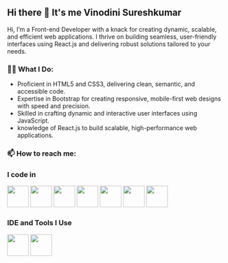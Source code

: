 ## Hi there 👋 It's me Vinodini Sureshkumar


Hi, I’m a Front-end Developer with a knack for creating dynamic, scalable, and efficient web applications. I thrive on building seamless, user-friendly interfaces using React.js and delivering robust solutions tailored to your needs.

### 👨‍💻 What I Do:
- Proficient in HTML5 and CSS3, delivering clean, semantic, and accessible code.
- Expertise in Bootstrap for creating responsive, mobile-first web designs with speed and precision.
- Skilled in crafting dynamic and interactive user interfaces using JavaScript.
- knowledge of React.js to build scalable, high-performance web applications.

### 📫 How to reach me: 

### I code in
<img height="50" width="50" src="https://img.icons8.com/color/48/000000/html-5.png" /> <img height="50" width="50" src="https://img.icons8.com/color/48/000000/css3.png" /> <img height="50" width="50" src="https://img.icons8.com/color/48/000000/bootstrap.png" /> <img height="50" width="50" src="https://img.icons8.com/color/48/000000/javascript.png"/> <img height="50" width="50" src="https://img.icons8.com/color/48/000000/react-native.png"/> <img height="50" width="50" src="https://img.icons8.com/color/48/000000/mysql-logo.png"/> <img height="50" width="50" src="https://img.icons8.com/color/48/000000/mongodb.png"/>

### IDE and Tools I Use
<img height="50" width="50" src="https://img.icons8.com/color/48/000000/visual-studio-code-2019.png"/> <img height="50" width="50" src="https://img.icons8.com/color/50/000000/git.png"/>


